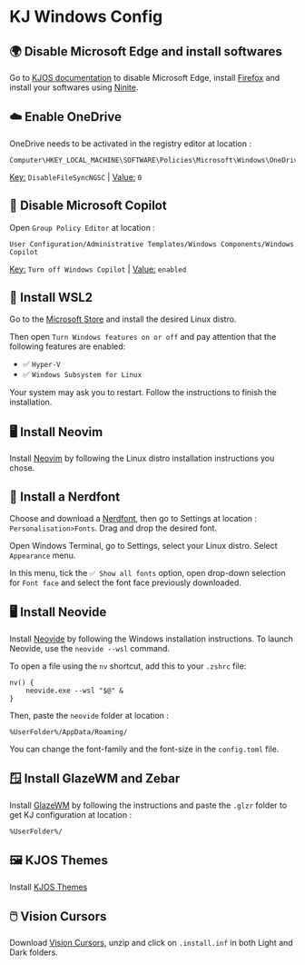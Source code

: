 # KJ Windows Config

## 🌍 Disable Microsoft Edge and install softwares

Go to [KJOS documentation] to disable Microsoft Edge, install [Firefox] and install your softwares using [Ninite].

[KJOS documentation]: https://kevinjmt.github.io/KJOS/documentation/3-navigateur
[Firefox]: https://www.mozilla.org/en-US/firefox/new/?redirect_source=firefox-com
[Ninite]: https://ninite.com/

## ☁️ Enable OneDrive

OneDrive needs to be activated in the registry editor at location :
```
Computer\HKEY_LOCAL_MACHINE\SOFTWARE\Policies\Microsoft\Windows\OneDrive
```
<u>Key:</u> `DisableFileSyncNGSC` | <u>Value:</u> `0`


## 🤖 Disable Microsoft Copilot

Open `Group Policy Editor` at location :
```
User Configuration/Administrative Templates/Windows Components/Windows Copilot
```
<u>Key:</u> `Turn off Windows Copilot` | <u>Value:</u> `enabled`

## 🐧 Install WSL2

Go to the [Microsoft Store] and install the desired Linux distro.

Then open `Turn Windows features on or off` and pay attention that the following features are enabled:

- ✅ `Hyper-V`
- ✅ `Windows Subsystem for Linux`


Your system may ask you to restart. Follow the instructions to finish the installation.

[Microsoft Store]: https://apps.microsoft.com/search?query=wsl&hl=en-us&gl=US

## 🖥️ Install Neovim

Install [Neovim] by following the Linux distro installation instructions you chose.

[Neovim]: https://neovim.io/

## 🔡 Install a Nerdfont

Choose and download a [Nerdfont], then go to Settings at location : `Personalisation>Fonts`. Drag and drop the desired font.

Open Windows Terminal, go to Settings, select your Linux distro. Select `Appearance` menu. 

In this menu, tick the `✅ Show all fonts` option, open drop-down selection for `Font face` and select the font face previously downloaded.

[Nerdfont]: https://www.nerdfonts.com/

## 🖥️ Install Neovide

Install [Neovide] by following the Windows installation instructions. To launch Neovide, use the `neovide --wsl` command.

To open a file using the `nv` shortcut, add this to your `.zshrc` file:

```
nv() {
    neovide.exe --wsl "$@" &
}
```

Then, paste the `neovide` folder at location :

```
%UserFolder%/AppData/Roaming/
```

You can change the font-family and the font-size in the `config.toml` file.

[Neovide]: https://neovide.dev/

## 🪟 Install GlazeWM and Zebar

Install [GlazeWM] by following the instructions and paste the `.glzr` folder to get KJ configuration at location :
```
%UserFolder%/
```

[GlazeWM]: https://github.com/glzr-io/glazewm

## 🖼️ KJOS Themes

Install [KJOS Themes]

[KJOS Themes]: https://kevinjmt.github.io/KJOS/documentation/6-themes/

## 🖱️ Vision Cursors

Download [Vision Cursors], unzip and click on `.install.inf` in both Light and Dark folders.

[Vision Cursors]: https://www.deviantart.com/idarques/art/Vision-Cursor-911891424
